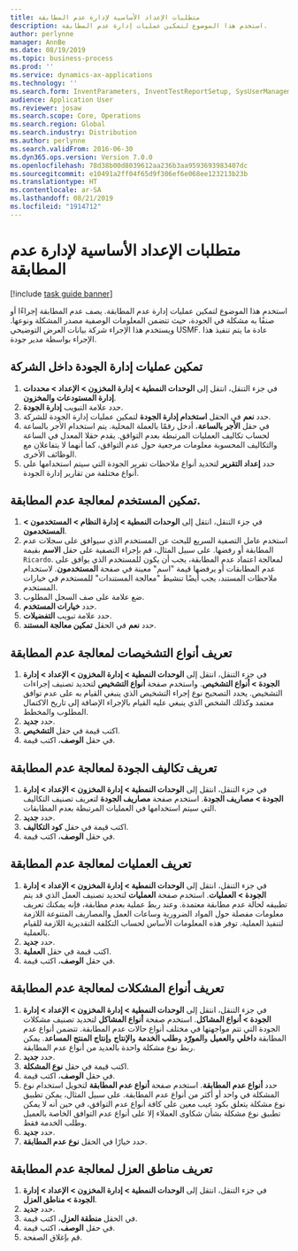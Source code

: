```yaml
---
title: متطلبات الإعداد الأساسية لإدارة عدم المطابقة
description: استخدم هذا الموضوع لتمكين عمليات إدارة عدم المطابقة.
author: perlynne
manager: AnnBe
ms.date: 08/19/2019
ms.topic: business-process
ms.prod: ''
ms.service: dynamics-ax-applications
ms.technology: ''
ms.search.form: InventParameters, InventTestReportSetup, SysUserManagement, SysUserSetup, InventTestDiagnosticType, InventTestMiscCharges, InventTestOperation, InventProblemType, InventProblemTypeSetup, InventQuarantineZone
audience: Application User
ms.reviewer: josaw
ms.search.scope: Core, Operations
ms.search.region: Global
ms.search.industry: Distribution
ms.author: perlynne
ms.search.validFrom: 2016-06-30
ms.dyn365.ops.version: Version 7.0.0
ms.openlocfilehash: 78d38b00d8039612aa236b3aa9593693983407dc
ms.sourcegitcommit: e10491a2ff04f65d9f306ef6e068ee123213b23b
ms.translationtype: HT
ms.contentlocale: ar-SA
ms.lasthandoff: 08/21/2019
ms.locfileid: "1914712"
---
```

# <a name="set-up-prerequisites-for-nonconformance-management"></a>متطلبات الإعداد الأساسية لإدارة عدم المطابقة

[!include [task guide banner](../../includes/task-guide-banner.md)]

استخدم هذا الموضوع لتمكين عمليات إدارة عدم المطابقة. يصف عدم المطابقة إجراءًا أو صنفًا به مشكلة في الجودة، حيث تتضمن المعلومات الوصفية مصدر المشكلة ونوعها. ويستخدم هذا الإجراء شركة بيانات العرض التوضيحي USMF. عادة ما يتم تنفيذ هذا الإجراء بواسطة مدير جودة.


## <a name="enable-quality-management-processes-within-the-company"></a>تمكين عمليات إدارة الجودة داخل الشركة
1. في جزء التنقل، انتقل إلى **الوحدات النمطية > إدارة المخزون > الإعداد > محددات إدارة المستودعات والمخزون‬**.
2. حدد علامة التبويب **إدارة الجودة**.
3. حدد **نعم** في الحقل **استخدام إدارة الجودة** لتمكين عمليات إدارة الجودة للشركة.
4. في حقل **الأجر بالساعة**، أدخل رقمًا بالعملة المحلية. يتم استخدام الأجر بالساعة لحساب تكاليف العمليات المرتبطة بعدم التوافق. يقدم حقلا المعدل في الساعة والتكاليف المحسوبة معلومات مرجعية حول عدم التوافق، كما أنهما لا يتفاعلان مع الوظائف الأخرى.  
5. حدد **إعداد التقرير** لتحديد أنواع ملاحظات تقرير الجودة التي سيتم استخدامها على أنواع مختلفة من تقارير إدارة الجودة.

## <a name="enable-user-for-nonconformance-processing"></a>تمكين المستخدم لمعالجة عدم المطابقة.
1. في جزء التنقل، انتقل إلى **الوحدات النمطية > إدارة النظام > المستخدمون > المستخدمون**. 
2. استخدم عامل التصفية السريع للبحث عن المستخدم الذي سيوافق على سجلات عدم المطابقة أو رفضها. على سبيل المثال، قم بإجراء التصفية على حقل **الاسم** بقيمة `Ricardo`. لمعالجة اعتماد عدم المطابقة، يجب أن يكون للمستخدم الذي يوافق على عدم المطابقات أو يرفضها قيمة "اسم" معينة في صفحة **المستخدمون**. لاستخدام ملاحظات المستند، يجب أيضًا تنشيط "معالجة المستندات" للمستخدم في خيارات المستخدم.  
3. ضع علامة على صف السجل المطلوب.
4. حدد **خيارات المستخدم**.
5. حدد علامة تبويب **التفضيلات**.
6. حدد **نعم** في الحقل **تمكين معالجة المستند**.

## <a name="define-diagnostic-types-for-nonconformance-processing"></a>تعريف أنواع التشخيصات لمعالجة عدم المطابقة
1. في جزء التنقل، انتقل إلى **الوحدات النمطية >‬ ‏‫إدارة المخزون > الإعداد‬ > إدارة الجودة > أنواع التشخيص**. واستخدم صفحة **أنواع التشخيص** لتحديد تصنيف إجراءات التشخيص. يحدد التصحيح نوع إجراء التشخيص الذي ينبغي القيام به على عدم توافق معتمد وكذلك الشخص الذي ينبغي عليه القيام بالإجراء الإضافة إلى تاريخ الاكتمال المطلوب والمخطط.  
2. حدد **جديد**.
3. اكتب قيمة في حقل **التشخيص**.
4. في حقل **الوصف**، اكتب قيمة.

## <a name="define-quality-charges-for-nonconformance-processing"></a>تعريف تكاليف الجودة لمعالجة عدم المطابقة
1. في جزء التنقل، انتقل إلى **الوحدات النمطية >‬ ‏‫إدارة المخزون > الإعداد‬ > إدارة الجودة > مصاريف الجودة‬**. استخدم صفحة **مصاريف الجودة‬** لتعريف تصنيف التكاليف التي سيتم استخدامها في العمليات المرتبطة بعدم المطابقات.  
2. حدد **جديد**.
3. اكتب قيمة في حقل **كود التكاليف**.
4. في حقل **الوصف**، اكتب قيمة.

## <a name="define-the-operations-for-nonconformance-processing"></a>تعريف العمليات لمعالجة عدم المطابقة
1. في جزء التنقل، انتقل إلى **الوحدات النمطية >‬ ‏‫إدارة المخزون > الإعداد‬ > إدارة الجودة > العمليات‬**. استخدم صفحة **العمليات** لتحديد تصنيف العمل الذي قد يتم تطبيقه لحالة عدم مطابقة معتمدة. وعند ربط عملية بعدم مطابقة، فإنه يمكنك تعريف معلومات مفصلة حول المواد الضرورية وساعات العمل والمصاريف المتنوعة اللازمة لتنفيذ العملية. توفر هذه المعلومات الأساس لحساب التكلفة التقديرية اللازمة للقيام بالعملية.  
2. حدد **جديد**.
3. اكتب قيمة في حقل **العملية**.
4. في حقل **الوصف**، اكتب قيمة.

## <a name="define-problem-types-for-nonconformance-processing"></a>تعريف أنواع المشكلات لمعالجة عدم المطابقة
1. في جزء التنقل، انتقل إلى **الوحدات النمطية >‬ ‏‫إدارة المخزون > الإعداد‬ > إدارة الجودة > أنواع المشاكل**. استخدم صفحة **أنواع المشاكل** لتحديد تصنيف مشكلات الجودة التي تتم مواجهتها في مختلف أنواع حالات عدم المطابقة. تتضمن أنواع عدم المطابقة **داخلي** و**العميل** و**المورّد** و**طلب الخدمة** و**الإنتاج** و**إنتاج المنتج المساعد**. يمكن ربط نوع مشكلة واحدة بالعديد من أنواع عدم المطابقة.  
2. حدد **جديد**.
3. اكتب قيمة في حقل **نوع المشكلة**.
4. في حقل **الوصف**، اكتب قيمة.
5. حدد **أنواع عدم المطابقة**. استخدم صفحة **أنواع عدم المطابقة** لتخويل استخدام نوع المشكلة في واحد أو أكثر من أنواع عدم المطابقة. على سبيل المثال، يمكن تطبيق نوع مشكلة يتعلق بكود عيب معين على كافة أنواع عدم التوافق، في حين أنه لا يمكن تطبيق نوع مشكلة بشأن شكاوى العملاء إلا على أنواع عدم التوافق الخاصة بالعميل وطلب الخدمة فقط.  
6. حدد **جديد**.
7. حدد خيارًا في الحقل **نوع عدم المطابقة**.

## <a name="define-quarantine-zones-for-nonconformance-processing"></a>تعريف مناطق العزل لمعالجة عدم المطابقة
1. في جزء التنقل، انتقل إلى **الوحدات النمطية >‬ ‏‫إدارة المخزون > الإعداد‬ > إدارة الجودة > مناطق العزل‬**.
2. حدد **جديد**.
3. في الحقل **منطقة العزل**، اكتب قيمة.
4. في حقل **الوصف**، اكتب قيمة.
5. قم بإغلاق الصفحة.

